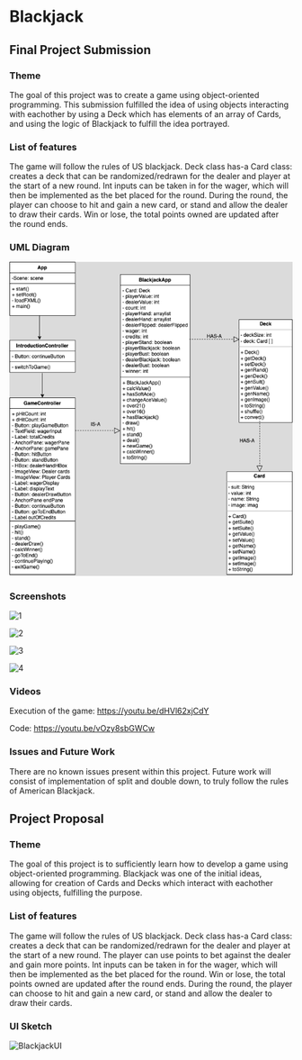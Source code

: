 # Blackjack

## Final Project Submission

### Theme
The goal of this project was to create a game using object-oriented programming. This submission fulfilled the idea of using objects interacting with eachother by using a Deck which has elements of an array of Cards, and using the logic of Blackjack to fulfill the idea portrayed.

### List of features
The game will follow the rules of US blackjack. Deck class has-a Card class: creates a deck that can be randomized/redrawn for the dealer and player at the start of a new round. Int inputs can be taken in for the wager, which will then be implemented as the bet placed for the round. During the round, the player can choose to hit and gain a new card, or stand and allow the dealer to draw their cards. Win or lose, the total points owned are updated after the round ends.

### UML Diagram
![Blackjack_UML_v5](Blackjack_UML_v5.png)

### Screenshots 
![1](https://user-images.githubusercontent.com/116303417/206606586-a2efa782-551d-454d-996d-edaa1ea668ff.png)

![2](https://user-images.githubusercontent.com/116303417/206606600-1a3f8123-9a52-4475-af83-3d203449155a.png)

![3](https://user-images.githubusercontent.com/116303417/206606611-97c20960-83b3-4255-a41d-00c0b41ac805.png)

![4](https://user-images.githubusercontent.com/116303417/206606620-1d867ec7-18f7-4d0a-839e-c5aa3e864f53.png)

### Videos
Execution of the game:
https://youtu.be/dHVl62xjCdY

Code:
https://youtu.be/vOzy8sbGWCw

### Issues and Future Work
There are no known issues present within this project. Future work will consist of implementation of split and double down, to truly follow the rules of American Blackjack.

## Project Proposal

### Theme
The goal of this project is to sufficiently learn how to develop a game using object-oriented programming. Blackjack was one of the initial ideas, allowing for creation of Cards and Decks which interact with eachother using objects, fulfilling the purpose.

### List of features
The game will follow the rules of US blackjack. Deck class has-a Card class: creates a deck that can be randomized/redrawn for the dealer and player at the start of a new round. The player can use points to bet against the dealer and gain more points. Int inputs can be taken in for the wager, which will then be implemented as the bet placed for the round. Win or lose, the total points owned are updated after the round ends. During the round, the player can choose to hit and gain a new card, or stand and allow the dealer to draw their cards.

### UI Sketch
![BlackjackUI](https://user-images.githubusercontent.com/116303417/198058947-5f84b013-87ab-4a29-bcd1-b7d18f7a4cd7.png)
